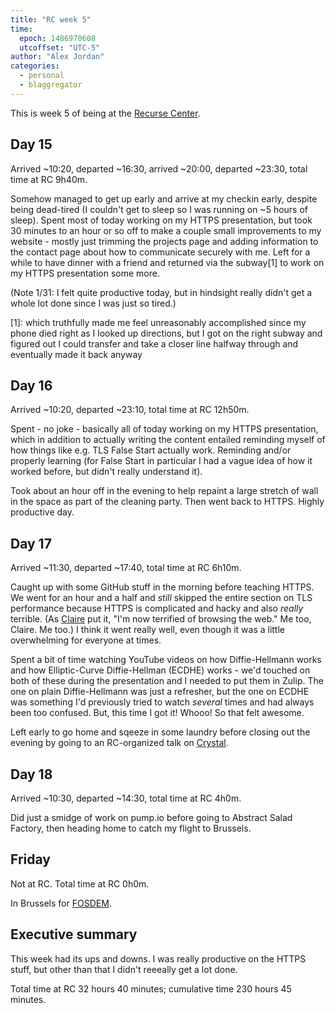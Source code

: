 ```yaml
---
title: "RC week 5"
time:
  epoch: 1486970608
  utcoffset: "UTC-5"
author: "Alex Jordan"
categories:
  - personal
  - blaggregator
---
```


This is week 5 of being at the [Recurse Center][].

<script async defer src="https://www.recurse-scout.com/loader.js?t=3d49e64361d4b897ffd2fd56dcd93ca4"></script>

## Day 15

Arrived ~10:20, departed ~16:30, arrived ~20:00, departed ~23:30, total time at RC 9h40m.

Somehow managed to get up early and arrive at my checkin early, despite being dead-tired (I couldn't get to sleep so I was running on ~5 hours of sleep). Spent most of today working on my HTTPS presentation, but took 30 minutes to an hour or so off to make a couple small improvements to my website - mostly just trimming the projects page and adding information to the contact page about how to communicate securely with me. Left for a while to have dinner with a friend and returned via the subway\[1] to work on my HTTPS presentation some more.

(Note 1/31: I felt quite productive today, but in hindsight really didn't get a whole lot done since I was just so tired.)

 \[1]: which truthfully made me feel unreasonably accomplished since my phone died right as I looked up directions, but I got on the right subway and figured out I could transfer and take a closer line halfway through and eventually made it back anyway

## Day 16

Arrived ~10:20, departed ~23:10, total time at RC 12h50m.

Spent - no joke - basically all of today working on my HTTPS presentation, which in addition to actually writing the content entailed reminding myself of how things like e.g. TLS False Start actually work. Reminding and/or properly learning (for False Start in particular I had a vague idea of how it worked before, but didn't really understand it).

Took about an hour off in the evening to help repaint a large stretch of wall in the space as part of the cleaning party. Then went back to HTTPS. Highly productive day.

## Day 17

Arrived ~11:30, departed ~17:40, total time at RC 6h10m.

Caught up with some GitHub stuff in the morning before teaching HTTPS. We went for an hour and a half and _still_ skipped the entire section on TLS performance because HTTPS is complicated and hacky and also _really_ terrible. (As [Claire][] put it, "I'm now terrified of browsing the web." Me too, Claire. Me too.) I think it went really well, even though it was a little overwhelming for everyone at times.

Spent a bit of time watching YouTube videos on how Diffie-Hellmann works and how Elliptic-Curve Diffie-Hellman (ECDHE) works - we'd touched on both of these during the presentation and I needed to put them in Zulip. The one on plain Diffie-Hellmann was just a refresher, but the one on ECDHE was something I'd previously tried to watch _several_ times and had always been too confused. But, this time I got it! Whooo! So that felt awesome.

Left early to go home and sqeeze in some laundry before closing out the evening by going to an RC-organized talk on [Crystal][].

## Day 18

Arrived ~10:30, departed ~14:30, total time at RC 4h0m.

Did just a smidge of work on pump.io before going to Abstract Salad Factory, then heading home to catch my flight to Brussels.

## Friday

Not at RC. Total time at RC 0h0m.

In Brussels for [FOSDEM][].
 
## Executive summary

This week had its ups and downs. I was really productive on the HTTPS stuff, but other than that I didn't reeeally get a lot done.

Total time at RC 32 hours 40 minutes; cumulative time 230 hours 45 minutes.

 [Recurse Center]: https://recurse.com
 [Claire]: https://github.com/eeclaire
 [FOSDEM]: https://fosdem.org/2017/
 [Crystal]: https://crystal-lang.org/
